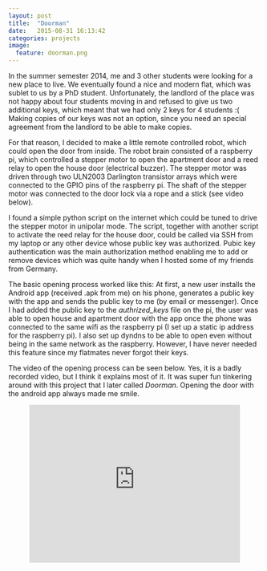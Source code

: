```yaml
---
layout: post
title:  "Doorman"
date:   2015-08-31 16:13:42
categories: projects
image:
  feature: doorman.png
---
```


In the summer semester 2014, me and 3 other students were looking for a new place to live.
We eventually found a nice and modern flat, which was sublet to us by a PhD student.
Unfortunately, the landlord of the place was not happy about four students moving in and
refused to give us two additional keys, which meant that we had only 2 keys for 4 students :(
Making copies of our keys was not an option, since you need an special agreement from the
landlord to be able to make copies.

For that reason, I decided to make a little remote controlled robot, which could open the
door from inside. The robot brain consisted of a raspberry pi, which controlled a stepper
motor to open the apartment door and a reed relay to open the house door (electrical buzzer).
The stepper motor was driven through two ULN2003 Darlington transistor arrays which were
connected to the GPIO pins of the raspberry pi. The shaft of the stepper motor was
connected to the door lock via a rope and a stick (see video below).

I found a simple python script on the internet which could be tuned to drive the stepper motor
in unipolar mode. The script, together with another script to activate the reed relay for the
house door, could be called via SSH from my laptop or any other device whose public key was authorized.
Pubic key authentication was the main authorization method enabling me to add or remove
devices which was quite handy when I hosted some of my friends from Germany.

The basic opening process worked like this: At first, a new user installs the Android app
(received .apk from me) on his phone, generates a public key with the app and sends
the public key to me (by email or messenger). Once I had added the public key to the
*authrized_keys* file on the pi, the user was able to open house and apartment door with the
app once the phone was connected to the same wifi as the raspberry pi (I set up a static ip
address for the raspberry pi). I also set up dyndns to be able to open even without being in the
same network as the raspberry. However, I have never needed this feature since my flatmates
never forgot their keys.

The video of the opening process can be seen below. Yes, it is a badly recorded video, but I think
it explains most of it. It was super fun tinkering around with this project that I later called
*Doorman*. Opening the door with the android app always made me smile.

<p></p>
<iframe width="420" height="315" style="margin: 0 auto; display: block;" src="https://www.youtube.com/embed/-QZS3CHGylk" frameborder="0" allowfullscreen></iframe>

[youtube]:      https://www.youtube.com/watch?v=-QZS3CHGylk
